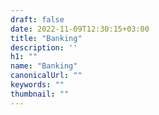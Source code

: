 ```yaml
---
draft: false
date: 2022-11-09T12:30:15+03:00
title: "Banking"
description: ''
h1: ""
name: "Banking"
canonicalUrl: ""
keywords: ""
thumbnail: ""
---
```


